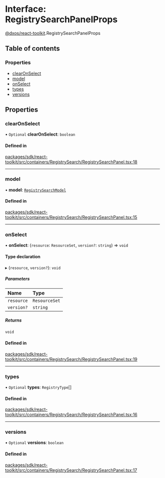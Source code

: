 # Interface: RegistrySearchPanelProps

[@dxos/react-toolkit](../modules/dxos_react_toolkit.md).RegistrySearchPanelProps

## Table of contents

### Properties

- [clearOnSelect](dxos_react_toolkit.RegistrySearchPanelProps.md#clearonselect)
- [model](dxos_react_toolkit.RegistrySearchPanelProps.md#model)
- [onSelect](dxos_react_toolkit.RegistrySearchPanelProps.md#onselect)
- [types](dxos_react_toolkit.RegistrySearchPanelProps.md#types)
- [versions](dxos_react_toolkit.RegistrySearchPanelProps.md#versions)

## Properties

### clearOnSelect

• `Optional` **clearOnSelect**: `boolean`

#### Defined in

[packages/sdk/react-toolkit/src/containers/RegistrySearch/RegistrySearchPanel.tsx:18](https://github.com/dxos/dxos/blob/e3b936721/packages/sdk/react-toolkit/src/containers/RegistrySearch/RegistrySearchPanel.tsx#L18)

___

### model

• **model**: [`RegistrySearchModel`](../classes/dxos_react_toolkit.RegistrySearchModel.md)

#### Defined in

[packages/sdk/react-toolkit/src/containers/RegistrySearch/RegistrySearchPanel.tsx:15](https://github.com/dxos/dxos/blob/e3b936721/packages/sdk/react-toolkit/src/containers/RegistrySearch/RegistrySearchPanel.tsx#L15)

___

### onSelect

• **onSelect**: (`resource`: `ResourceSet`, `version?`: `string`) => `void`

#### Type declaration

▸ (`resource`, `version?`): `void`

##### Parameters

| Name | Type |
| :------ | :------ |
| `resource` | `ResourceSet` |
| `version?` | `string` |

##### Returns

`void`

#### Defined in

[packages/sdk/react-toolkit/src/containers/RegistrySearch/RegistrySearchPanel.tsx:19](https://github.com/dxos/dxos/blob/e3b936721/packages/sdk/react-toolkit/src/containers/RegistrySearch/RegistrySearchPanel.tsx#L19)

___

### types

• `Optional` **types**: `RegistryType`[]

#### Defined in

[packages/sdk/react-toolkit/src/containers/RegistrySearch/RegistrySearchPanel.tsx:16](https://github.com/dxos/dxos/blob/e3b936721/packages/sdk/react-toolkit/src/containers/RegistrySearch/RegistrySearchPanel.tsx#L16)

___

### versions

• `Optional` **versions**: `boolean`

#### Defined in

[packages/sdk/react-toolkit/src/containers/RegistrySearch/RegistrySearchPanel.tsx:17](https://github.com/dxos/dxos/blob/e3b936721/packages/sdk/react-toolkit/src/containers/RegistrySearch/RegistrySearchPanel.tsx#L17)
